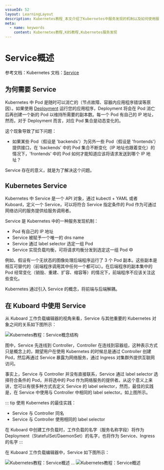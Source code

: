 ```yaml
---
vssueId: 52
layout: LearningLayout
description: Kubernetes教程_本文介绍了Kubernetes中服务发现的机制以及如何使用服务发现
meta:
  - name: keywords
    content: Kubernetes教程,K8S教程,Kubernetes服务发现
---
```


# Service概述

<AdSenseTitle/>

参考文档：Kubernetes 文档：[Service](https://kubernetes.io/docs/concepts/services-networking/service/)

## 为何需要 Service

Kubernetes 中 Pod 是随时可以消亡的（节点故障、容器内应用程序错误等原因）。如果使用 [Deployment](learning/k8s-intermediate/workload/wl-deployment/) 运行您的应用程序，Deployment 将会在 Pod 消亡后再创建一个新的 Pod 以维持所需要的副本数。每一个 Pod 有自己的 IP 地址，然而，对于 Deployment 而言，对应 Pod 集合是动态变化的。

这个现象导致了如下问题：
* 如果某些 Pod（假设是 'backends'）为另外一些 Pod（假设是 'frontends'）提供接口，在 'backends' 中的 Pod 集合不断变化（IP 地址也跟着变化）的情况下，'frontends' 中的 Pod 如何才能知道应该将请求发送到哪个 IP 地址？

Service 存在的意义，就是为了解决这个问题。

## Kubernetes Service

Kubernetes 中 Service 是一个 API 对象，通过 kubectl + YAML 或者 Kuboard，定义一个 Service，可以将符合 Service 指定条件的 Pod 作为可通过网络访问的服务提供给服务调用者。

Service 是 Kubernetes 中的一种服务发现机制：
* Pod 有自己的 IP 地址
* Service 被赋予一个唯一的 dns name
* Service 通过 label selector 选定一组 Pod
* Service 实现负载均衡，可将请求均衡分发到选定这一组 Pod 中

例如，假设有一个无状态的图像处理后端程序运行了 3 个 Pod 副本。这些副本是相互可替代的（前端程序调用其中任何一个都可以）。在后端程序的副本集中的 Pod 经常变化（销毁、重建、扩容、缩容等）的情况下，前端程序不应该关注这些变化。

Kubernetes 通过引入 Service 的概念，将前端与后端解耦。

## 在 Kuboard 中使用 Service

从 Kuboard 工作负载编辑器的视角来看，Service 与其他重要的 Kubernetes 对象之间的关系如下图所示：

<p>
  <img src="./service.assets/image-20190917210501081.png" style="max-width: 600px;" alt="Kubernetes教程：Service概念结构"/>
</p>

图中，Service 先连线到 Controller，Controller 在连线到容器组，这种表示方式只是概念上的，期望用户在使用 Kubernetes 的时候总是通过 Controller 创建 Pod，然后再通过 Service 暴露为网络服务，通过 Ingress 对集群外提供互联网访问。

事实上，Service 与 Controller 并没有直接联系，Service 通过 label selector 选择符合条件的 Pod，并将选中的 Pod 作为网络服务的提供者。从这个意义上来讲，您可以有很多种方式去定义 Service 的 label selector，然而，最佳的实践是，在 Service 中使用与 Controller 中相同的 label selector。如上图所示。

::: tip
使用 Kubernetes 的最佳实践：
* Service 与 Controller 同名
* Service 与 Controller 使用相同的 label selector

在 Kuboard 中创建工作负载时，工作负载的名字（服务名称字段）将作为 Deployment（StatefulSet/DaemonSet）的名字，也将作为 Service、Ingress 的名字
:::

在 Kuboard 工作负载编辑器中，Service 如下图所示：

![Kubernetes教程：Service概述](./service.assets/image-20190917213132221.png)
...
![Kubernetes教程：Service概述](./service.assets/image-20190917213206652.png)
